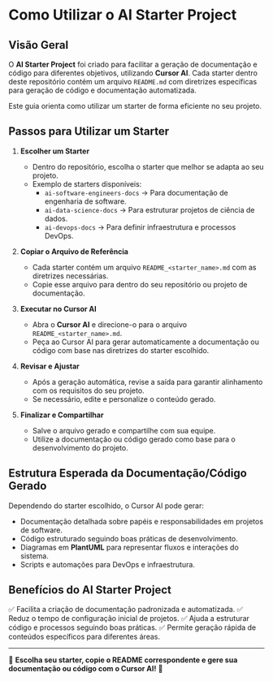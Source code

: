 # Como Utilizar o AI Starter Project

## Visão Geral

O **AI Starter Project** foi criado para facilitar a geração de documentação e código para diferentes objetivos, utilizando **Cursor AI**. Cada starter dentro deste repositório contém um arquivo `README.md` com diretrizes específicas para geração de código e documentação automatizada.

Este guia orienta como utilizar um starter de forma eficiente no seu projeto.

## Passos para Utilizar um Starter

1. **Escolher um Starter**
   - Dentro do repositório, escolha o starter que melhor se adapta ao seu projeto.
   - Exemplo de starters disponíveis:
     - `ai-software-engineers-docs` → Para documentação de engenharia de software.
     - `ai-data-science-docs` → Para estruturar projetos de ciência de dados.
     - `ai-devops-docs` → Para definir infraestrutura e processos DevOps.

2. **Copiar o Arquivo de Referência**
   - Cada starter contém um arquivo `README_<starter_name>.md` com as diretrizes necessárias.
   - Copie esse arquivo para dentro do seu repositório ou projeto de documentação.

3. **Executar no Cursor AI**
   - Abra o **Cursor AI** e direcione-o para o arquivo `README_<starter_name>.md`.
   - Peça ao Cursor AI para gerar automaticamente a documentação ou código com base nas diretrizes do starter escolhido.

4. **Revisar e Ajustar**
   - Após a geração automática, revise a saída para garantir alinhamento com os requisitos do seu projeto.
   - Se necessário, edite e personalize o conteúdo gerado.

5. **Finalizar e Compartilhar**
   - Salve o arquivo gerado e compartilhe com sua equipe.
   - Utilize a documentação ou código gerado como base para o desenvolvimento do projeto.

## Estrutura Esperada da Documentação/Código Gerado

Dependendo do starter escolhido, o Cursor AI pode gerar:

- Documentação detalhada sobre papéis e responsabilidades em projetos de software.
- Código estruturado seguindo boas práticas de desenvolvimento.
- Diagramas em **PlantUML** para representar fluxos e interações do sistema.
- Scripts e automações para DevOps e infraestrutura.

## Benefícios do AI Starter Project

✅ Facilita a criação de documentação padronizada e automatizada.
✅ Reduz o tempo de configuração inicial de projetos.
✅ Ajuda a estruturar código e processos seguindo boas práticas.
✅ Permite geração rápida de conteúdos específicos para diferentes áreas.

---

🚀 **Escolha seu starter, copie o README correspondente e gere sua documentação ou código com o Cursor AI!** 🚀

